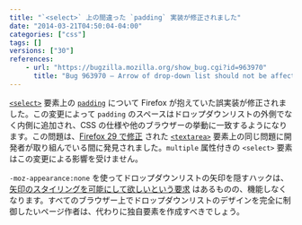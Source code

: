```yaml
---
title: "`<select>` 上の間違った `padding` 実装が修正されました"
date: "2014-03-21T04:50:04-04:00"
categories: ["css"]
tags: []
versions: ["30"]
references:
    - url: "https://bugzilla.mozilla.org/show_bug.cgi?id=963970"
      title: "Bug 963970 – Arrow of drop-down list should not be affected by padding"
---
```

[`<select>`](https://developer.mozilla.org/docs/Web/HTML/Element/select) 要素上の [`padding`](https://developer.mozilla.org/docs/Web/CSS/padding) について Firefox が抱えていた誤実装が修正されました。この変更によって `padding` のスペースはドロップダウンリストの外側でなく内側に追加され、CSS の仕様や他のブラウザーの挙動に一致するようになります。この問題は、[Firefox 29 で修正](https://www.fxsitecompat.dev/ja/docs/2014/incorrect-padding-implementation-on-textarea-has-been-fixed/) された [`<textarea>`](https://developer.mozilla.org/docs/Web/HTML/Element/textarea) 要素上の同じ問題に開発者が取り組んでいる間に発見されました。`multiple` 属性付きの `<select>` 要素はこの変更による影響を受けません。

`-moz-appearance:none` を使ってドロップダウンリストの矢印を隠すハックは、[矢印のスタイリングを可能にして欲しいという要求](https://bugzilla.mozilla.org/show_bug.cgi?id=649849) はあるものの、機能しなくなります。すべてのブラウザー上でドロップダウンリストのデザインを完全に制御したいページ作者は、代わりに独自要素を作成すべきでしょう。

